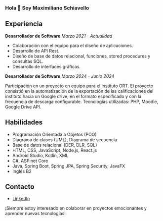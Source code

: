 ### Hola 👋 Soy Maximiliano Schiavello

## Experiencia

**Desarrollador de Software**
*Marzo 2021 - Actualidad*

- Colaboración con el equipo para el diseño de aplicaciones.
- Desarrollo de API Rest.
- Diseño de base de datos relacional, funciones, stored procedures y consultas SQL.
- Desarrollo de interfaces gráficas.

**Desarrollador de Software**
*Marzo 2024 - Junio 2024*

Participación en un proyecto en equipo para el instituto ORT. El proyecto consistió en la
automatización de la exportación de las calificaciones del instituto hacia un Google drive, en el
formato especificado y con la frecuencia de descarga configurable.
Tecnologías utilizadas: PHP, Moodle, Google Drive API.

## Habilidades

- Programación Orientada a Objetos (POO)
- Diagrama de clases (UML), Diagrama de secuencia
- Base de datos relacional (DER, DLR, SQL)
- HTML, CSS, JavaScript, Node.js, React.js
- Android Studio, Kotlin, XML
- C#, ASP.net Core
- Java, Spring Boot, Spring JPA, Spring Security, JavaFX
- Inglés B2

## Contacto

- [LinkedIn](https://www.linkedin.com/in/maximiliano-schiavello/)

¡Siempre estoy interesado en colaborar en proyectos emocionantes y aprender nuevas tecnologías!

